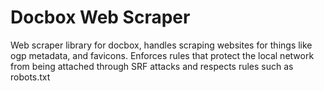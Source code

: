 # Docbox Web Scraper

Web scraper library for docbox, handles scraping websites for things like ogp metadata, and favicons. Enforces rules
that protect the local network from being attached through SRF attacks and respects rules such as robots.txt